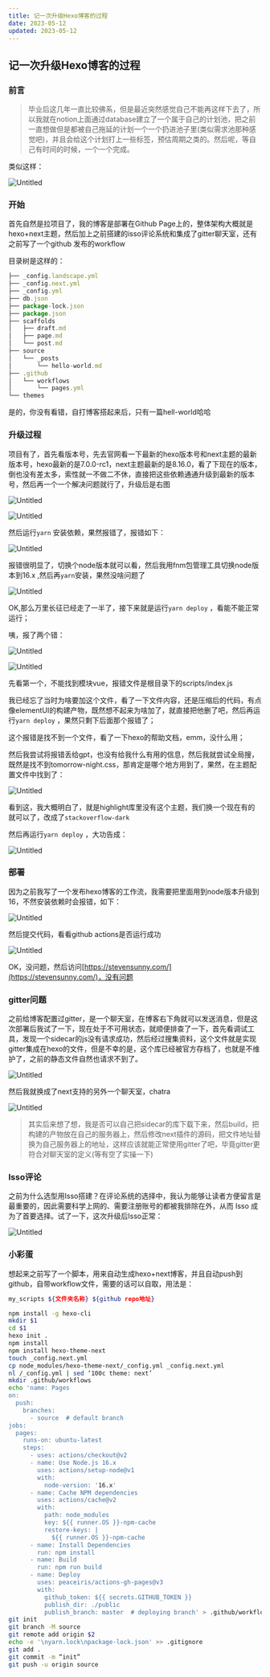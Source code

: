 ```yaml
---
title: 记一次升级Hexo博客的过程
date: 2023-05-12
updated: 2023-05-12
---
```

## 记一次升级Hexo博客的过程

### 前言

> 毕业后这几年一直比较佛系，但是最近突然感觉自己不能再这样下去了，所以我就在notion上面通过database建立了一个属于自己的计划池，把之前一直想做但是都被自己拖延的计划一个一个扔进池子里(类似需求池那种感觉吧)，并且会给这个计划打上一些标签，预估周期之类的。然后呢，等自己有时间的时候，一个一个完成。
> 

类似这样：

![Untitled](Untitled.png)

### 开始

首先自然是拉项目了，我的博客是部署在Github Page上的，整体架构大概就是hexo+next主题，然后加上之前搭建的isso评论系统和集成了gitter聊天室，还有之前写了一个github 发布的workflow

目录树是这样的：

```jsx
├── _config.landscape.yml
├── _config.next.yml
├── _config.yml
├── db.json
├── package-lock.json
├── package.json
├── scaffolds
│   ├── draft.md
│   ├── page.md
│   └── post.md
├── source
│   └── _posts
│       └── hello-world.md
├── .github
│   └── workflows
│       └── pages.yml
└── themes
```

是的，你没有看错，自打博客搭起来后，只有一篇hell-world哈哈

### 升级过程

项目有了，首先看版本号，先去官网看一下最新的hexo版本号和next主题的最新版本号，hexo最新的是7.0.0-rc1，next主题最新的是8.16.0，看了下现在的版本，倒也没有差太多，索性就一不做二不休，直接把这些依赖通通升级到最新的版本号，然后再一个一个解决问题就行了，升级后是右图

![Untitled](Untitled%201.png)

![Untitled](Untitled%202.png)

然后运行`yarn` 安装依赖，果然报错了，报错如下：

![Untitled](Untitled%203.png)

报错很明显了，切换个node版本就可以看，然后我用fnm包管理工具切换node版本到16.x ,然后再`yarn`安装，果然没啥问题了

![Untitled](Untitled%204.png)

OK,那么万里长征已经走了一半了，接下来就是运行`yarn deploy` ，看能不能正常运行；

咦，报了两个错：

![Untitled](Untitled%205.png)

![Untitled](Untitled%206.png)

先看第一个，不能找到模块vue，报错文件是根目录下的scripts/index.js

我已经忘了当时为啥要加这个文件，看了一下文件内容，还是压缩后的代码，有点像elementUI的构建产物，既然想不起来为啥加了，就直接把他删了吧，然后再运行`yarn deploy` ，果然只剩下后面那个报错了；

这个报错是找不到一个文件，看了一下hexo的帮助文档，emm，没什么用；

然后我尝试将报错丢给gpt，也没有给我什么有用的信息，然后我就尝试全局搜，既然是找不到tomorrow-night.css，那肯定是哪个地方用到了，果然，在主题配置文件中找到了：

![Untitled](Untitled%207.png)

看到这，我大概明白了，就是highlight库里没有这个主题，我们换一个现在有的就可以了，改成了`stackoverflow-dark` 

然后再运行`yarn deploy` ，大功告成：

![Untitled](Untitled%208.png)

### 部署

因为之前我写了一个发布hexo博客的工作流，我需要把里面用到node版本升级到16，不然安装依赖时会报错，如下：

![Untitled](Untitled%209.png)

然后提交代码，看看github actions是否运行成功

![Untitled](Untitled%2010.png)

OK，没问题，然后访问[https://stevensunny.com/](https://stevensunny.com/)，没有问题

### gitter问题

之前给博客配置过gitter，是一个聊天室，在博客右下角就可以发送消息，但是这次部署后我试了一下，现在处于不可用状态，就顺便排查了一下，首先看调试工具，发现一个sidecar的js没有请求成功，然后经过搜集资料，这个文件就是实现gitter集成在hexo的文件，但是不幸的是，这个库已经被官方存档了，也就是不维护了，之前的静态文件自然也请求不到了。

![Untitled](Untitled%2011.png)

然后我就换成了next支持的另外一个聊天室，chatra

![Untitled](Untitled%2012.png)

> 其实后来想了想，我是否可以自己把sidecar的库下载下来，然后build，把构建的产物放在自己的服务器上，然后修改next插件的源码，把文件地址替换为自己服务器上的地址，这样应该就能正常使用gitter了吧，毕竟gitter更符合对聊天室的定义(等有空了实操一下)
> 

### Isso评论

之前为什么选型用Isso搭建？在评论系统的选择中，我认为能够让读者方便留言是最重要的，因此需要科学上网的、需要注册账号的都被我排除在外，从而 Isso 成为了首要选择。试了一下，这次升级后Isso正常：

![Untitled](Untitled%2013.png)

### 小彩蛋

想起来之前写了一个脚本，用来自动生成hexo+next博客，并且自动push到github，自带workflow文件，需要的话可以自取，用法是：

```bash
my_scripts ${文件夹名称} ${github repo地址}
```

```bash
npm install -g hexo-cli
mkdir $1
cd $1
hexo init .
npm install
npm install hexo-theme-next
touch _config.next.yml
cp node_modules/hexo-theme-next/_config.yml _config.next.yml
nl /_config.yml | sed ‘100c theme: next’
mkdir .github/workflows
echo 'name: Pages
on:
  push:
    branches:
      - source  # default branch
jobs:
  pages:
    runs-on: ubuntu-latest
    steps:
      - uses: actions/checkout@v2
      - name: Use Node.js 16.x
        uses: actions/setup-node@v1
        with:
          node-version: '16.x'
      - name: Cache NPM dependencies
        uses: actions/cache@v2
        with:
          path: node_modules
          key: ${{ runner.OS }}-npm-cache
          restore-keys: |
            ${{ runner.OS }}-npm-cache
      - name: Install Dependencies
        run: npm install
      - name: Build
        run: npm run build
      - name: Deploy
        uses: peaceiris/actions-gh-pages@v3
        with:
          github_token: ${{ secrets.GITHUB_TOKEN }}
          publish_dir: ./public
          publish_branch: master  # deploying branch' > .github/workflows/pages.yml
git init
git branch -M source
git remote add origin $2
echo -e '\nyarn.lock\npackage-lock.json' >> .gitignore
git add .
git commit -m “init”
git push -u origin source
```
